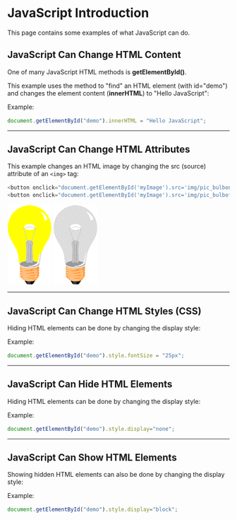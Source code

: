JavaScript Introduction
=======================

This page contains some examples of what JavaScript can do.

JavaScript Can Change HTML Content
----------------------------------
One of many JavaScript HTML methods is **getElementById()**.

This example uses the method to "find" an HTML element (with id="demo") and changes the element content (**innerHTML**) to "Hello JavaScript":

Example:

```javascript
document.getElementById("demo").innerHTML = "Hello JavaScript";
```
_____________________________________________________________________________________________________________________________

JavaScript Can Change HTML Attributes
-------------------------------------

This example changes an HTML image by changing the src (source) attribute of an `<img>` tag:

```javascript
<button onclick="document.getElementById('myImage').src='img/pic_bulbon.gif'">Turn on the light</button>
<button onclick="document.getElementById('myImage').src='img/pic_bulboff.gif'">Turn off the light</button>
```

![bulbon](img/pic_bulbon.gif)
![bulboff](img/pic_bulboff.gif)
_____________________________________________________________________________________________________________________________

JavaScript Can Change HTML Styles (CSS)
---------------------------------------

Hiding HTML elements can be done by changing the display style:

Example:

```javascript
document.getElementById("demo").style.fontSize = "25px";
```
_____________________________________________________________________________________________________________________________

JavaScript Can Hide HTML Elements
---------------------------------

Hiding HTML elements can be done by changing the display style:

Example:

```javascript
document.getElementById("demo").style.display="none";
```
_____________________________________________________________________________________________________________________________

JavaScript Can Show HTML Elements
---------------------------------

Showing hidden HTML elements can also be done by changing the display style:

Example:

```javascript
document.getElementById("demo").style.display="block";
```